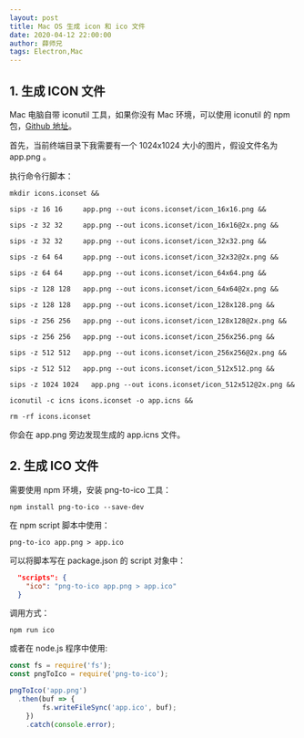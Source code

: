 ```yaml
---
layout: post
title: Mac OS 生成 icon 和 ico 文件
date: 2020-04-12 22:00:00
author: 薛师兄
tags: Electron,Mac
---
```


## 1. 生成 ICON 文件

Mac 电脑自带 iconutil 工具，如果你没有 Mac 环境，可以使用 iconutil 的 npm 包，[Github 地址](https://github.com/wtfaremyinitials/iconutil)。

首先，当前终端目录下我需要有一个 1024x1024 大小的图片，假设文件名为 app.png 。

执行命令行脚本：

```shell
mkdir icons.iconset &&

sips -z 16 16     app.png --out icons.iconset/icon_16x16.png &&
 
sips -z 32 32     app.png --out icons.iconset/icon_16x16@2x.png &&
 
sips -z 32 32     app.png --out icons.iconset/icon_32x32.png &&
 
sips -z 64 64     app.png --out icons.iconset/icon_32x32@2x.png &&

sips -z 64 64     app.png --out icons.iconset/icon_64x64.png &&
 
sips -z 128 128   app.png --out icons.iconset/icon_64x64@2x.png &&
 
sips -z 128 128   app.png --out icons.iconset/icon_128x128.png &&

sips -z 256 256   app.png --out icons.iconset/icon_128x128@2x.png &&
 
sips -z 256 256   app.png --out icons.iconset/icon_256x256.png &&
 
sips -z 512 512   app.png --out icons.iconset/icon_256x256@2x.png &&
 
sips -z 512 512   app.png --out icons.iconset/icon_512x512.png &&
 
sips -z 1024 1024   app.png --out icons.iconset/icon_512x512@2x.png &&

iconutil -c icns icons.iconset -o app.icns &&

rm -rf icons.iconset
```

你会在 app.png 旁边发现生成的 app.icns 文件。

## 2. 生成 ICO 文件

需要使用 npm 环境，安装 png-to-ico 工具：

```shell
npm install png-to-ico --save-dev
```

在 npm script 脚本中使用：

```shell
png-to-ico app.png > app.ico
```

可以将脚本写在 package.json 的 script 对象中：

```json
  "scripts": {
    "ico": "png-to-ico app.png > app.ico"
  }
```

调用方式：

```shell
npm run ico
```

或者在 node.js 程序中使用:

```js
const fs = require('fs');
const pngToIco = require('png-to-ico');

pngToIco('app.png')
  .then(buf => {
		fs.writeFileSync('app.ico', buf);
	})
	.catch(console.error);
```